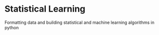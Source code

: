 # Statistical Learning
Formatting data and building statistical and machine learning algorithms in python
